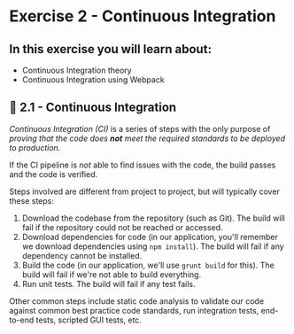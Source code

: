 # Exercise 2 - Continuous Integration

## In this exercise you will learn about:

* Continuous Integration theory
* Continuous Integration using Webpack

## :book: 2.1 - Continuous Integration

_Continuous Integration (CI)_ is a series of steps with the only purpose of _proving that the code does **not** meet the required standards to be deployed to production._

If the CI pipeline is _not_ able to find issues with the code, the build passes and the code is verified.

Steps involved are different from project to project, but will typically cover these steps:

1. Download the codebase from the repository (such as Git). The build will fail if the repository could not be reached or accessed.
2. Download dependencies for code (in our application, you'll remember we download dependencies using `npm install`). The build will fail if any dependency cannot be installed.
3. Build the code (in our application, we'll use `grunt build` for this). The build will fail if we're not able to build everything.
4. Run unit tests. The build will fail if any test fails.

Other common steps include static code analysis to validate our code against common best practice code standards, run integration tests, end-to-end tests, scripted GUI tests, etc.
